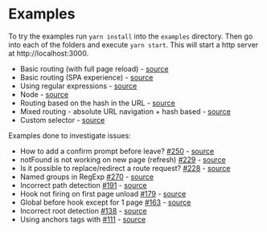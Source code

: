 # Examples

To try the examples run `yarn install` into the `examples` directory. Then go into each of the folders and execute `yarn start`. This will start a http server at http://localhost:3000.

* Basic routing (with full page reload) - [source](./basic)
* Basic routing (SPA experience) - [source](./basic-spa)
* Using regular expressions - [source](./regexp)
* Node - [source](./node)
* Routing based on the hash in the URL - [source](./hash)
* Mixed routing - absolute URL navigation + hash based - [source](./hash-mixed)
* Custom selector - [source](./custom-selector)

Examples done to investigate issues:

* How to add a confirm prompt before leave? [#250](https://github.com/krasimir/navigo/issues/250) - [source](./250)
* notFound is not working on new page (refresh) [#229](https://github.com/krasimir/navigo/issues/229) - [source](./229)
* Is it possible to replace/redirect a route request? [#228](https://github.com/krasimir/navigo/issues/228) - [source](./228)
* Named groups in RegExp [#270](https://github.com/krasimir/navigo/issues/191) - [source](./270)
* Incorrect path detection [#191](https://github.com/krasimir/navigo/issues/191) - [source](./191)
* Hook not firing on first page unload [#179](https://github.com/krasimir/navigo/issues/179) - [source](./179)
* Global before hook except for 1 page [#163](https://github.com/krasimir/navigo/issues/163) - [source](./163)
* Incorrect root detection [#138](https://github.com/krasimir/navigo/issues/138) - [source](./138)
* Using anchors tags with [#111](https://github.com/krasimir/navigo/issues/111) - [source](./111)